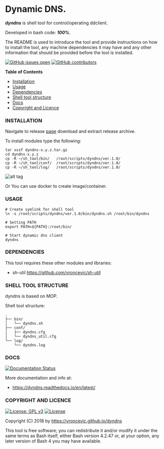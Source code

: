 # Dynamic DNS.

***dyndns*** is shell tool for control/operating ddclient.

Developed in bash code: ***100%***.

The README is used to introduce the tool and provide instructions on
how to install the tool, any machine dependencies it may have and any
other information that should be provided before the tool is installed.

[![GitHub issues open](https://img.shields.io/github/issues/vroncevic/dyndns.svg)](https://github.com/vroncevic/dyndns/issues)
 [![GitHub contributors](https://img.shields.io/github/contributors/vroncevic/dyndns.svg)](https://github.com/vroncevic/dyndns/graphs/contributors)

<!-- START doctoc -->
**Table of Contents**

- [Installation](https://github.com/vroncevic/dyndns#installation)
- [Usage](https://github.com/vroncevic/dyndns#usage)
- [Dependencies](https://github.com/vroncevic/dyndns#dependencies)
- [Shell tool structure](https://github.com/vroncevic/dyndns#shell-tool-structure)
- [Docs](https://github.com/vroncevic/dyndns#docs)
- [Copyright and Licence](https://github.com/vroncevic/dyndns#copyright-and-licence)
<!-- END doctoc -->

### INSTALLATION

Navigate to release [page](https://github.com/vroncevic/dyndns/releases) download and extract release archive.

To install modules type the following:

```
tar xvzf dyndns-x.y.z.tar.gz
cd dyndns-x.y.z
cp -R ~/sh_tool/bin/   /root/scripts/dyndns/ver.1.0/
cp -R ~/sh_tool/conf/  /root/scripts/dyndns/ver.1.0/
cp -R ~/sh_tool/log/   /root/scripts/dyndns/ver.1.0/
```

![alt tag](https://raw.githubusercontent.com/vroncevic/dyndns/dev/docs/setup_tree.png)

Or You can use docker to create image/container.

### USAGE

```
# Create symlink for shell tool
ln -s /root/scripts/dyndns/ver.1.0/bin/dyndns.sh /root/bin/dyndns

# Setting PATH
export PATH=${PATH}:/root/bin/

# Start dynamic dns client
dyndns
```

### DEPENDENCIES

This tool requires these other modules and libraries:

* sh-util https://github.com/vroncevic/sh-util

### SHELL TOOL STRUCTURE

dyndns is based on MOP.

Shell tool structure:
```
.
├── bin/
│   └── dyndns.sh
├── conf/
│   ├── dyndns.cfg
│   └── dyndns_util.cfg
└── log/
    └── dyndns.log
```

### DOCS

[![Documentation Status](https://readthedocs.org/projects/dyndns/badge/?version=latest)](https://dyndns.readthedocs.io/projects/dyndns/en/latest/?badge=latest)

More documentation and info at:

* https://dyndns.readthedocs.io/en/latest/

### COPYRIGHT AND LICENCE

[![License: GPL v3](https://img.shields.io/badge/License-GPLv3-blue.svg)](https://www.gnu.org/licenses/gpl-3.0) [![License](https://img.shields.io/badge/License-Apache%202.0-blue.svg)](https://opensource.org/licenses/Apache-2.0)

Copyright (C) 2018 by https://vroncevic.github.io/dyndns

This tool is free software; you can redistribute it and/or modify
it under the same terms as Bash itself, either Bash version 4.2.47 or,
at your option, any later version of Bash 4 you may have available.


